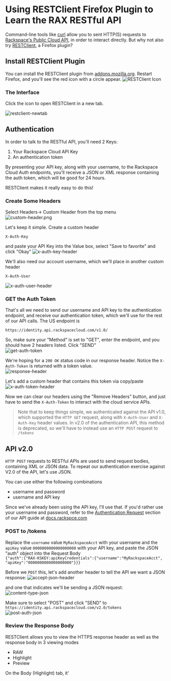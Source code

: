 # Using RESTClient Firefox Plugin to Learn the RAX RESTful API

Command-line tools like [curl][curl] allow you to sent HTTP(S) requests to [Rackspace's Public Cloud API][api], in order to interact directly.  But why not also try [RESTClient][plugin], a Firefox plugin?

## Install RESTClient Plugin
You can install the RESTClient plugin from [addons.mozilla.org][plugin].  Restart Firefox, and you'll see the red icon with a circle appear. ![RESTClient Icon][restclient-icon]

### The Interface 
Click the icon to open RESTClient in a new tab.

![restclient-newtab][restclient-newtab]



## Authentication
In order to talk to the RESTful API, you'll need 2 Keys:

1. Your Rackspace Cloud API Key  
2. An authentication token

By presenting your API key, along with your username, to the Rackspace Cloud Auth endpoints, you'll receive a JSON or XML response containing the auth token, which will be good for 24 hours.

RESTClient makes it really easy to do this!

### Create Some Headers
Select Headers-> Custom Header from the top menu  
![custom-header.png][custom-header]

Let's keep it simple.  Create a custom header

`X-Auth-Key`  

and paste your API Key into the Value box, select "Save to favorite" and click "Okay"
![x-auth-key-header][x-auth-key-header]

We'll also need our account username, which we'll place in another custom header

`X-Auth-User`

![x-auth-user-header][x-auth-user-header]

### GET the Auth Token

That's all we need to send our username and API key to the authentication endpoint, and receive our authentication token, which we'll use for the rest of our API calls.  The US endpoint is

`https://identity.api.rackspacecloud.com/v1.0/`

So, make sure your "Method" is set to "GET", enter the endpoint, and you should have 2 headers listed.  Click "SEND"    
![get-auth-token][get-auth-token]

We're hoping for a `200 OK` status code in our response header.  Notice the `X-Auth-Token` is returned with a token value.  
![response-header][response-header]


Let's add a custom header that contains this token via copy/paste  
![x-auth-token-header][x-auth-token-header]

Now we can clear our headers using the "Remove Headers" button, and just have to send the `X-Auth-Token` to interact with the cloud service APIs.

> Note that to keep things simple, we authenticated against the API v1.0, which supported the `HTTP GET` request, along with `X-Auth-User` and `X-Auth-Key` header values.  In v2.0 of the authentication API, this method is deprecated, so we'll have to instead use an `HTTP POST` request to `/tokens`

## API v2.0

`HTTP POST` requests to RESTful APIs are used to send request bodies, containing XML or JSON data.  To repeat our authentication exercise against V2.0 of the API, let's use JSON.

You can use either the following combinations

* username and password
* username and API key

Since we've already been using the API key, I'll use that.  If you'd rather use your username and password, refer to the [Authentication Request][auth-request-api-doc] section of our API guide at [docs.rackspce.com][api]

### POST to /tokens
Replace the `username` value `MyRackspaceAcct` with your username and the `apiKey` value `0000000000000000000` with your API key, and paste the JSON "auth" object into the Request Body  
`{"auth":{"RAX-KSKEY:apiKeyCredentials":{"username":"MyRackspaceAcct", "apiKey":"0000000000000000000"}}}`

Before we `POST` this, let's add another header to tell the API we want a JSON response:
![accept-json-header][accept-json-header]

and one that indicates we'll be sending a JSON request:
![content-type-json][content-type-json]

Make sure to select "POST" and click "SEND" to  
`https://identity.api.rackspacecloud.com/v2.0/tokens`  
![post-auth-json][post-auth-json]

### Review the Response Body
RESTClient allows you to view the HTTPS response header as well as the response body in 3 viewing modes

* RAW
* Highlight
* Preview

On the Body (Highlight) tab, it'



[api]:http://docs.rackspace.com/ (API Docs)
[curl]:http://curl.haxx.se/ (curl.haxx.se)
[plugin]: https://addons.mozilla.org/en-us/firefox/addon/restclient/ (RestClient Plugin)
[auth-request-api-doc]:http://docs.rackspace.com/servers/api/v2/cs-devguide/content/curl_auth.html (cloud servers dev guide)


[restclient-icon]: /img/restclient-icon.png (RestClient Icon)
[restclient-newtab]: /img/restclient-newtab.png (new tab)
[custom-header]: /img/custom-header.png (create a header)
[x-auth-key-header]: /img/x-auth-key-header.png (create X-Auth-Key header)
[x-auth-user-header]: /img/x-auth-user-header.png (create X-Auth-User header)
[get-auth-token]: /img/get-auth-token.png (get auth-token)
[x-auth-token-header]: /img/x-auth-token-header.png (create X-Auth-Token header)
[response-header]: /img/response-header.png (response header)
[accept-json-header]: /img/accept-json-header.png (json header)
[post-auth-json]: /img/post-auth-json.png (post auth json)
[content-type-json]: /img/content-type-json.png (content-type json header)

